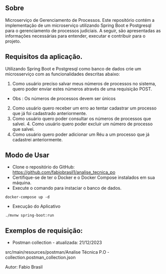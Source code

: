 ## Sobre
Microserviço de Gerenciamento de Processos.
Este repositório contém a implementação de um microserviço utilizando Spring Boot e Postgresql para o gerenciamento de processos judiciais. A seguir, são apresentadas as informações necessárias para entender, executar e contribuir para o projeto.


## Requisitos da aplicação.

Utilizando Spring Boot e Postgresql como banco de dados crie um microsserviço com as funcionalidades descritas abaixo:
1. Como usuário preciso salvar meus números de processos no sistema, quero poder enviar estes números através de uma requisição POST.
- Obs : Os números de processos devem ser únicos
2. Como usuário quero receber um erro ao tentar cadastrar um processo que já foi cadastrado anteriormente.
3. Como usuário quero poder consultar os números de processos que salvei. 4. Como usuário quero poder excluir um número de processo que salvei.
5. Como usuário quero poder adicionar um Réu a um processo que já cadastrei anteriormente.


## Modo de Usar
- Clone o repositório do GitHub: https://github.com/fabiobrasil1/analise_tecnica_po
- Certifique-se de ter o Docker e o Docker Compose instalados em sua máquina.
- Execute o comando para instaciar o banco de dados.
```
docker-compose up -d
```

- Execução do Aplicativo

```
./mvnw spring-boot:run

```


## Exemplos de requisição:
* Postman collection - atualizada: 21/12/2023

src/main/resources/postman/Analise Técnica P.O - collection.postman_collection.json


Autor: Fabio Brasil
